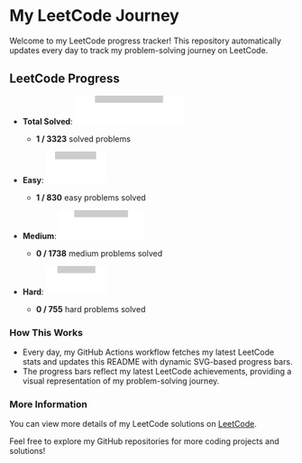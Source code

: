 # My LeetCode Journey

Welcome to my LeetCode progress tracker! This repository automatically updates every day to track my problem-solving journey on LeetCode.

## LeetCode Progress

- **Total Solved**: ![Progress](./images/total_solved.svg)
  - **1 / 3323** solved problems

- **Easy**: ![Progress](./images/easy_solved.svg)
  - **1 / 830** easy problems solved

- **Medium**: ![Progress](./images/medium_solved.svg)
  - **0 / 1738** medium problems solved

- **Hard**: ![Progress](./images/hard_solved.svg)
  - **0 / 755** hard problems solved

### How This Works

- Every day, my GitHub Actions workflow fetches my latest LeetCode stats and updates this README with dynamic SVG-based progress bars.
- The progress bars reflect my latest LeetCode achievements, providing a visual representation of my problem-solving journey.

### More Information

You can view more details of my LeetCode solutions on [LeetCode](https://leetcode.com/GiveMeAJob9/).

Feel free to explore my GitHub repositories for more coding projects and solutions!



